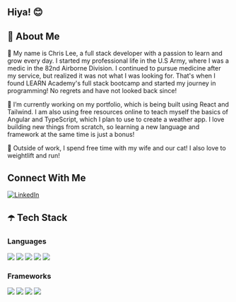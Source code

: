 ## Hiya! 😊

## 👾 About Me

👋 My name is Chris Lee, a full stack developer with a passion to learn and grow every day. I started my professional life in the U.S Army, where I was a medic in the 82nd Airborne Division. I continued to pursue medicine after my service, but realized it was not what I was looking for. That's when I found LEARN Academy's full stack bootcamp and started my journey in programming! No regrets and have not looked back since!

🙌 I’m currently working on my portfolio, which is being built using React and Tailwind. I am also using free resources online to teach myself the basics of Angular and TypeScript, which I plan to use to create a weather app. I love building new things from scratch, so learning a new language and framework at the same time is just a bonus!

🎉 Outside of work, I spend free time with my wife and our cat! I also love to weightlift and run!

## Connect With Me
<a href="https://www.linkedin.com/in/chrisyhlee/" target="_blank" rel="noopener noreferrer">
  <img src="https://img.shields.io/badge/LinkedIn-0077B5?style=for-the-badge&logo=linkedin&logoColor=white" alt="LinkedIn">
</a>

## ☂️ Tech Stack

### Languages
<img src="https://img.shields.io/badge/JavaScript-323330?style=for-the-badge&logo=javascript&logoColor=F7DF1E"/> <img src="https://img.shields.io/badge/HTML5-E34F26?style=for-the-badge&logo=html5&logoColor=white"/> <img src="https://img.shields.io/badge/CSS3-1572B6?style=for-the-badge&logo=css3&logoColor=white"/> <img src="https://img.shields.io/badge/Ruby-CC342D?style=for-the-badge&logo=ruby&logoColor=white"/> <img src="https://img.shields.io/badge/TypeScript-007ACC?style=for-the-badge&logo=typescript&logoColor=white"/> 

### Frameworks
<img src="https://img.shields.io/badge/react-%2320232a.svg?style=for-the-badge&logo=react&logoColor=%2361DAFB"/> <img src="https://img.shields.io/badge/rails-%23CC0000.svg?style=for-the-badge&logo=ruby-on-rails&logoColor=white"/> <img src="https://img.shields.io/badge/angular-%23DD0031.svg?style=for-the-badge&logo=angular&logoColor=white"/> <img src="https://img.shields.io/badge/tailwindcss-%2338B2AC.svg?style=for-the-badge&logo=tailwind-css&logoColor=white"/> 
